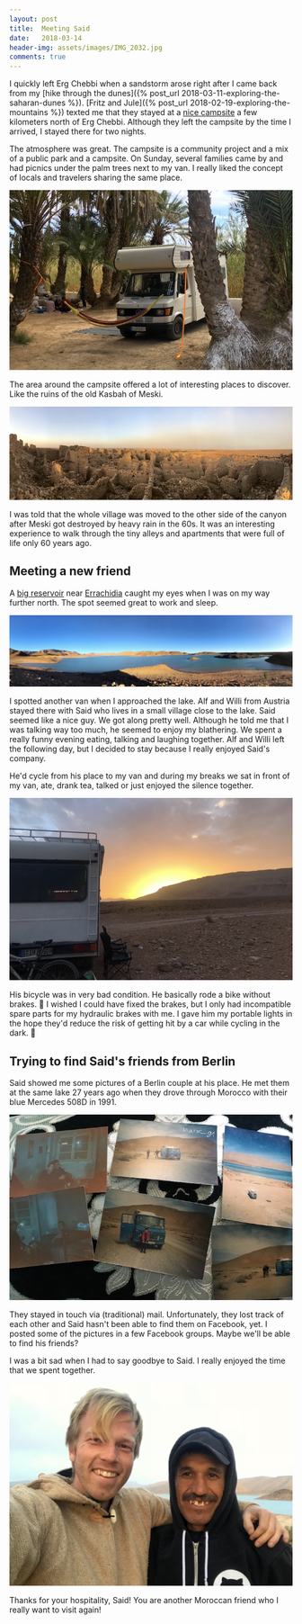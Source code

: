 ```yaml
---
layout: post
title:  Meeting Said
date:   2018-03-14
header-img: assets/images/IMG_2032.jpg
comments: true
---
```


I quickly left Erg Chebbi when a sandstorm arose right after I came back from my [hike through the dunes]({% post_url 2018-03-11-exploring-the-saharan-dunes %}). [Fritz and Jule]({% post_url 2018-02-19-exploring-the-mountains %}) texted me that they stayed at a [nice campsite](https://www.google.com/maps/place/Source+Bleue/) a few kilometers north of Erg Chebbi. Although they left the campsite by the time I arrived, I stayed there for two nights.

The atmosphere was great. The campsite is a community project and a mix of a public park and a campsite. On Sunday, several families came by and had picnics under the palm trees next to my van. I really liked the concept of locals and travelers sharing the same place.

![Family having a picnic next to my van](/assets/images/IMG_2018.jpg)

The area around the campsite offered a lot of interesting places to discover. Like the ruins of the old Kasbah of Meski.

![Ruins of the old Kasbah of Meski](/assets/images/IMG_2011.jpg)

I was told that the whole village was moved to the other side of the canyon after Meski got destroyed by heavy rain in the 60s. It was an interesting experience to walk through the tiny alleys and apartments that were full of life only 60 years ago.

## Meeting a new friend

A [big reservoir](https://www.google.com/maps/place/Barrage+Al-Hassan+Addakhil/) near [Errachidia](https://www.google.com/maps/place/Errachidia/) caught my eyes when I was on my way further north. The spot seemed great to work and sleep.

![Barrage Al-Hassan Addakhil near Errachidia](/assets/images/IMG_2023.jpg)

I spotted another van when I approached the lake. Alf and Willi from Austria stayed there with Said who lives in a small village close to the lake. Said seemed like a nice guy. We got along pretty well. Although he told me that I was talking way too much, he seemed to enjoy my blathering. We spent a really funny evening eating, talking and laughing together. Alf and Willi left the following day, but I decided to stay because I really enjoyed Said's company.

He'd cycle from his place to my van and during my breaks we sat in front of my van, ate, drank tea, talked or just enjoyed the silence together.

![Sunset at the lake near Errachidia](/assets/images/IMG_2034.jpg)

His bicycle was in very bad condition. He basically rode a bike without brakes. :see_no_evil: I wished I could have fixed the brakes, but I only had incompatible spare parts for my hydraulic brakes with me. I gave him my portable lights in the hope they'd reduce the risk of getting hit by a car while cycling in the dark. :pray:

## Trying to find Said's friends from Berlin

Said showed me some pictures of a Berlin couple at his place. He met them at the same lake 27 years ago when they drove through Morocco with their blue Mercedes 508D in 1991.

![Photos of Said's friends](/assets/images/IMG_2041.jpg)

They stayed in touch via (traditional) mail. Unfortunately, they lost track of each other and Said hasn't been able to find them on Facebook, yet. I posted some of the pictures in a few Facebook groups. Maybe we'll be able to find his friends?

I was a bit sad when I had to say goodbye to Said. I really enjoyed the time that we spent together.

![Said and me](/assets/images/IMG_2032.jpg)

Thanks for your hospitality, Said! You are another Moroccan friend who I really want to visit again!
